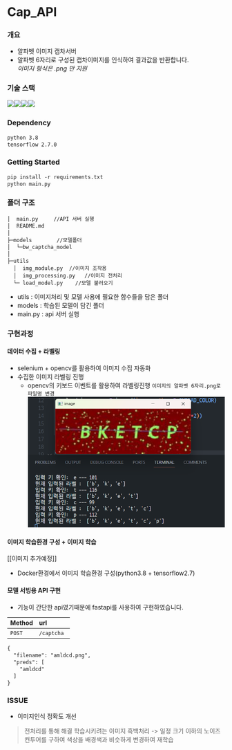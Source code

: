 # Cap_API

### 개요
- 알파벳 이미지 캡차서버  
- 알파벳 6자리로 구성된 캡차이미지를 인식하여 결과값을 반환합니다.
<br>*이미지 형식은 .png 만 지원*

### 기술 스택
<img src="https://img.shields.io/badge/python3.8-3776AB?style=for-the-badge&logo=python&logoColor=white"><img src="https://img.shields.io/badge/tensorflow2.7.0-FF6F00?style=for-the-badge&logo=tensorflow&logoColor=white"><img src="https://img.shields.io/badge/fastapi-009688?style=for-the-badge&logo=fastapi&logoColor=white"><img src="https://img.shields.io/badge/opencv-5C3EE8?style=for-the-badge&logo=opencvn&logoColor=white">


### Dependency
```
python 3.8
tensorflow 2.7.0
```

### Getting Started
```
pip install -r requirements.txt 
python main.py
```

### 폴더 구조
```
│  main.py     //API 서버 실행 
│  README.md
│
├─models        //모델폴더
│  └─bw_captcha_model
│
├─utils
  │  img_module.py  //이미지 조작용 
  │  img_processing.py   //이미지 전처리
  └─ load_model.py    //모델 불러오기
```
- utils : 이미지처리 및 모델 사용에 필요한 함수들을 담은 폴더
- models : 학습된 모델이 담긴 폴더
- main.py : api 서버 실행

### 구현과정
#### 데이터 수집 + 라벨링
-  selenium + opencv를 활용하여 이미지 수집 자동화
- 수집한 이미지 라벨링 진행 
  - opencv의 키보드 이벤트를 활용하여 라벨링진행 `이미지의 알파벳 6자리.png로 파일명 변경`
![Alt text|300](imgs/image.png)
 
  
#### 이미지 학습환경 구성 + 이미지 학습
[[이미지 추가예정]]
- Docker환경에서 이미지 학습환경 구성(python3.8 + tensorflow2.7)

#### 모델 서빙용 API 구현
- 기능이 간단한 api였기때문에 fastapi를 사용하여 구현하였습니다.

| Method | url | 
| :-------- | :------- |
|`POST`|`/captcha ` | 

```
{
  "filename": "amldcd.png",
  "preds": [
    "amldcd"
  ]
}
```


### ISSUE
- 이미지인식 정확도 개선
>  전처리를 통해 해결 
  학습시키려는 이미지 흑백처리 -> 일정 크기 이하의 노이즈 컨투어를 구하여 색상을 배경색과 비슷하게 변경하여 재학습

